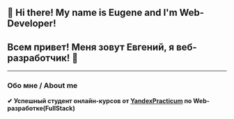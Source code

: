 ## 👋 Hi there! My name is Eugene and I'm Web-Developer!
## Всем привет! Меня зовут Евгений, я веб-разработчик! 👋

---
### Обо мне / About me

**✔ Успешный студент онлайн-курсов от [YandexPracticum](https://practicum.yandex.ru/profile/web/) по Web-разработке(FullStack)**

<!--
**EugeneScheglov/EugeneScheglov** is a ✨ _special_ ✨ repository because its `README.md` (this file) appears on your GitHub profile.

Here are some ideas to get you started:

- 🔭 I’m currently working on ...
- 🌱 I’m currently learning ...
- 👯 I’m looking to collaborate on ...
- ✔ I’m looking for help with ...
- 💬 Ask me about ...
- 📫 How to reach me: ...
- 😄 Pronouns: ...
- ⚡ Fun fact: ...
-->
